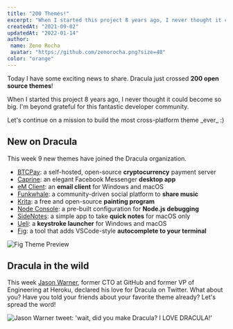 ```yaml
---
title: "200 Themes!"
excerpt: "When I started this project 8 years ago, I never thought it could become so big. I'm beyond grateful for this fantastic developer community."
createdAt: "2021-09-02"
updatedAt: "2022-01-14"
author:
 name: Zeno Rocha
 avatar: "https://github.com/zenorocha.png?size=48"
color: "orange"
---
```


Today I have some exciting news to share. Dracula just crossed **200 open source themes**!

When I started this project 8 years ago, I never thought it could become so big. I'm beyond grateful for this fantastic developer community.

Let's continue on a mission to build the most cross-platform theme \_ever\_ :)

## New on Dracula

This week 9 new themes have joined the Dracula organization.

- [BTCPay](/btcpay-server): a self-hosted, open-source **cryptocurrency** payment server
- [Caprine](/caprine-messenger): an elegant Facebook Messenger **desktop app**
- [eM Client](/em-client): an **email client** for Windows and macOS
- [Funkwhale](/funkwhale): a community-driven social platform to **share music**
- [Krita](/krita): a free and open-source **painting program**
- [Node Console](/node-console): a pre-built configuration for **Node.js debugging**
- [SideNotes](/sidenotes): a simple app to take **quick notes** for macOS only
- [Ueli](/ueli): a **keystroke launcher** for Windows and macOS
- [Fig](/fig): a tool that adds VSCode-style **autocomplete to your terminal**

![Fig Theme Preview](/static/img/blog/200-themes-a.png)

## Dracula in the wild

This week [Jason Warner](https://twitter.com/jasoncwarner), former CTO at GitHub and former VP of Engineering at Heroku, declared his love for Dracula on Twitter. What about you? Have you told your friends about your favorite theme already? Let's spread the word!

![Jason Warner tweet: 'wait, did you make Dracula? I LOVE DRACULA!'](/static/img/blog/200-themes-b.png)

